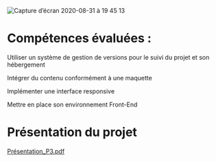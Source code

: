  
 ![Capture d’écran 2020-08-31 à 19 45 13](https://user-images.githubusercontent.com/59376392/91749949-912c3e00-ebc2-11ea-8666-4b08dfcf238a.png)
 
 

# Compétences évaluées :

Utiliser un système de gestion de versions pour le suivi du projet et son hébergement

Intégrer du contenu conformément à une maquette

Implémenter une interface responsive

Mettre en place son environnement Front-End

# Présentation du projet 

[Présentation_P3.pdf](https://github.com/MaDaMeDev/P2-MonCv/files/5151784/Presentation_P3.pdf)


